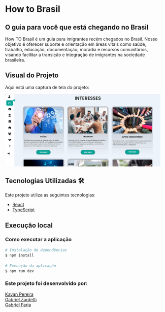 # How to Brasil

## O guia para você que está chegando no Brasil

How TO Brasil é um guia para imigrantes recém chegados no Brasil. Nosso objetivo é oferecer suporte e orientação em áreas vitais como saúde, trabalho, educação, documentação, moradia e recursos comunitários, visando facilitar a transição e integração de imigrantes na sociedade brasileira.

## Visual do Projeto

Aqui está uma captura de tela do projeto:

![Visual do Projeto](./public/fotoprojeto.png)


## Tecnologias Utilizadas 🛠

Este projeto utiliza as seguintes tecnologias:

- [React](https://reactjs.org/) 
- [TypeScript](https://www.typescriptlang.org/) 



## Execução local

### Como executar a aplicação

```bash
# Instalação de dependências
$ npm install

# Execução da aplicação
$ npm run dev
```
### Este projeto foi desenvolvido por:
<a href="https://www.linkedin.com/in/kayan-pereira-99a328282/">Kayan Pereira</a>
<br />
<a href="https://www.linkedin.com/in/gabriel-zardetti-barboza-bb20462ba/">Gabriel Zardetti</a>
<br />
<a href="https://github.com/GabrielFaria8">Gabriel Faria</a>
